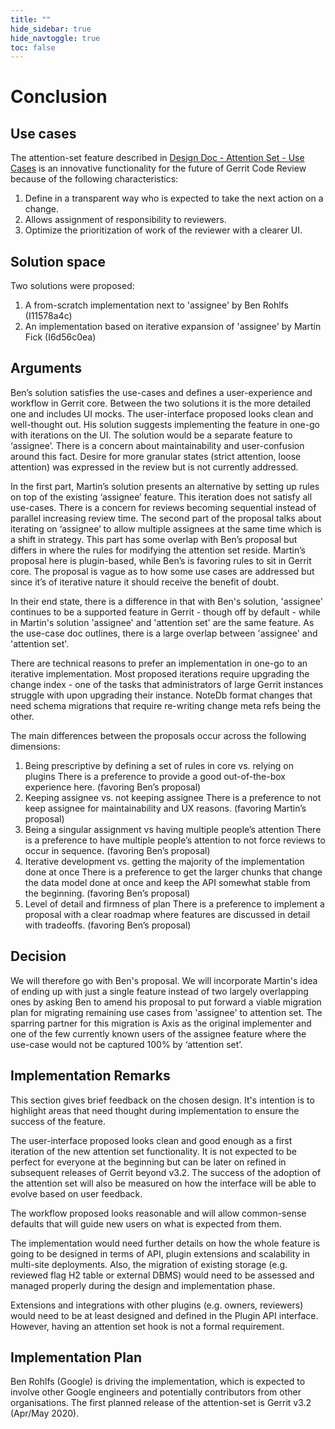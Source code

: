 ```yaml
---
title: ""
hide_sidebar: true
hide_navtoggle: true
toc: false
---
```


# Conclusion

## <a id="use-cases"> Use cases

The attention-set feature described in [Design Doc - Attention Set - Use Cases](use-cases.md)
is an innovative functionality for the future of Gerrit Code Review because of the following
characteristics:

1. Define in a transparent way who is expected to take the next action on a change.
2. Allows assignment of responsibility to reviewers.
3. Optimize the prioritization of work of the reviewer with a clearer UI.

## <a id="use-cases"> Solution space

Two solutions were proposed:

1. A from-scratch implementation next to 'assignee' by Ben Rohlfs (I11578a4c)
2. An implementation based on iterative expansion of 'assignee' by Martin Fick (I6d56c0ea)

## <a id="use-cases"> Arguments

Ben’s solution satisfies the use-cases and defines a user-experience and workflow in Gerrit
core. Between the two solutions it is the more detailed one and includes UI mocks. The
user-interface proposed looks clean and well-thought out. His solution suggests implementing
the feature in one-go with iterations on the UI. The solution would be a separate feature to
‘assignee’. There is a concern about maintainability and user-confusion around this fact.
Desire for more granular states (strict attention, loose attention) was expressed in the
review but is not currently addressed.

In the first part, Martin’s solution presents an alternative by setting up rules on top of
the existing ‘assignee’ feature. This iteration does not satisfy all use-cases. There is a
concern for reviews becoming sequential instead of parallel increasing review time.
The second part of the proposal talks about iterating on ‘assignee’ to allow multiple
assignees at the same time which is a shift in strategy. This part has some overlap with
Ben’s proposal but differs in where the rules for modifying the attention set reside.
Martin’s proposal here is plugin-based, while Ben’s is favoring rules to sit in Gerrit core.
The proposal is vague as to how some use cases are addressed but since it’s of iterative
nature it should receive the benefit of doubt.

In their end state, there is a difference in that with Ben's solution, 'assignee' continues
to be a supported feature in Gerrit - though off by default - while in Martin's solution
'assignee' and 'attention set' are the same feature. As the use-case doc outlines, there
is a large overlap between 'assignee' and 'attention set'.

There are technical reasons to prefer an implementation in one-go to an iterative
implementation. Most proposed iterations require upgrading the change index - one of the
tasks that administrators of large Gerrit instances struggle with upon upgrading their
instance. NoteDb format changes that need schema migrations that require re-writing change
meta refs being the other.

The main differences between the proposals occur across the following dimensions:
1. Being prescriptive by defining a set of rules in core vs. relying on plugins
   There is a preference to provide a good out-of-the-box experience here. (favoring
   Ben’s proposal)
2. Keeping assignee vs. not keeping assignee
   There is a preference to not keep assignee for maintainability and UX reasons. (favoring
   Martin’s proposal)
3. Being a singular assignment vs having multiple people’s attention
   There is a preference to have multiple people’s attention to not force reviews to occur
   in sequence. (favoring Ben’s proposal)
4. Iterative development vs. getting the majority of the implementation done at once
   There is a preference to get the larger chunks that change the data model done at once
   and keep the API somewhat stable from the beginning. (favoring Ben’s proposal)
5. Level of detail and firmness of plan
   There is a preference to implement a proposal with a clear roadmap where features are
   discussed in detail with tradeoffs. (favoring Ben’s proposal)

## <a id="use-cases"> Decision

We will therefore go with Ben's proposal. We will incorporate
Martin's idea of ending up with just a single feature instead of two largely overlapping
ones by asking Ben to amend his proposal to put forward a viable migration plan for migrating
remaining use cases from 'assignee' to attention set. The sparring partner for this migration
is Axis as the original implementer and one of the few currently known users of the assignee
feature where the use-case would not be captured 100% by ‘attention set’.

## <a id="solution-design"> Implementation Remarks

This section gives brief feedback on the chosen design. It's intention is to highlight areas
that need thought during implementation to ensure the success of the feature.

The user-interface proposed looks clean and good enough as a first iteration of the new
attention set functionality. It is not expected to be perfect for everyone at the beginning
but can be later on refined in subsequent releases of Gerrit beyond v3.2. The success of
the adoption of the attention set will also be measured on how the interface will be able
to evolve based on user feedback.

The workflow proposed looks reasonable and will allow common-sense defaults that will guide
new users on what is expected from them.

The implementation would need further details on how the whole feature is going to be
designed in terms of API, plugin extensions and scalability in multi-site deployments.
Also, the migration of existing storage (e.g. reviewed flag H2 table or external DBMS) would
need to be assessed and managed properly during the design and implementation phase.

Extensions and integrations with other plugins (e.g. owners, reviewers) would need to be
at least designed and defined in the Plugin API interface. However, having an attention
set hook is not a formal requirement.

## <a id="implementation-plan"> Implementation Plan

Ben Rohlfs (Google) is driving the implementation, which is expected to
involve other Google engineers and potentially contributors from other organisations.
The first planned release of the attention-set is Gerrit v3.2 (Apr/May 2020).
